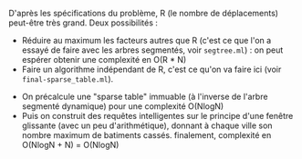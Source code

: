 D'après les spécifications du problème, R (le nombre de déplacements) peut-être très grand. Deux possibilités :
- Réduire au maximum les facteurs autres que R (c'est ce que l'on a essayé de faire avec les arbres segmentés, voir `segtree.ml`) : on peut espérer obtenir une complexité en O(R * N)
- Faire un algorithme indépendant de R, c'est ce qu'on va faire ici (voir `final-sparse_table.ml`). 

* On précalcule une "sparse table" immuable (à l'inverse de l'arbre segmenté dynamique) pour une complexité O(NlogN)
* Puis on construit des requêtes intelligentes sur le principe d'une fenêtre glissante (avec un peu d'arithmétique),
donnant à chaque ville son nombre maximum de batiments cassés.
finalement, complexité en O(NlogN + N) = O(NlogN)
